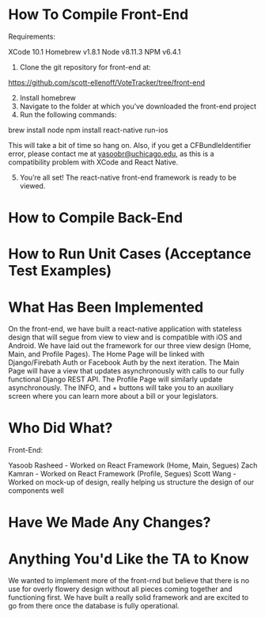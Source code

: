 # How To Compile Front-End #

Requirements:

XCode 10.1
Homebrew v1.8.1
Node v8.11.3
NPM v6.4.1

1. Clone the git repository for front-end at:

https://github.com/scott-ellenoff/VoteTracker/tree/front-end

2. Install homebrew
3. Navigate to the folder at which you’ve downloaded the front-end project
4. Run the following commands:

brew install node
npm install
react-native run-ios

This will take a bit of time so hang on. Also, if you get a CFBundleIdentifier error, please contact me at 
yasoobr@uchicago.edu, as this is a compatibility problem with XCode and React Native. 

5. You’re all set! The react-native front-end framework is ready to be viewed.

# How to Compile Back-End #

# How to Run Unit Cases (Acceptance Test Examples) #

# What Has Been Implemented #

On the front-end, we have built a react-native application with stateless design that will segue from view to view and is 
compatible with iOS and Android. We have laid out the framework for our three view design (Home, Main, and Profile Pages). 
The Home Page will be linked with Django/Firebath Auth or Facebook Auth by the next iteration. The Main Page will have a 
view that updates asynchronously with calls to our fully functional Django REST API. The Profile Page will similarly update 
asynchronously. The INFO, and + buttons will take you to an auxiliary screen where you can learn more about a bill or your 
legislators.

# Who Did What? #

Front-End:

Yasoob Rasheed - Worked on React Framework (Home, Main, Segues)
Zach Kamran - Worked on React Framework (Profile, Segues)
Scott Wang - Worked on mock-up of design, really helping us structure the design of our components well

# Have We Made Any Changes? #

# Anything You'd Like the TA to Know #

We wanted to implement more of the front-rnd but believe that there is no use for overly flowery design without all pieces 
coming together and functioning first. We have built a really solid framework and are excited to go from there once the 
database is fully operational.
